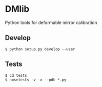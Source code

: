 DMlib
=====

Python tools for deformable mirror calibration


Develop
-------

    $ python setup.py develop --user


Tests
-----

    $ cd tests
    $ nosetests -v -x --pdb *.py
